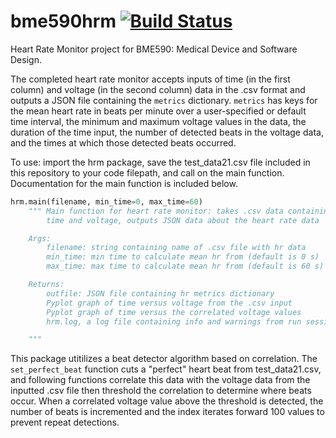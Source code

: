 # bme590hrm [![Build Status](https://travis-ci.org/sputney13/bme590hrm.svg?branch=master)](https://travis-ci.org/sputney13/bme590hrm)
Heart Rate Monitor project for BME590: Medical Device and Software Design.

The completed heart rate monitor accepts inputs of time (in the first column) and voltage (in the second column) data in the .csv format and outputs a JSON file containing the `metrics` dictionary. `metrics` has keys for the mean heart rate in beats per minute over a user-specified or default time interval, the minimum and maximum voltage values in the data, the duration of the time input, the number of detected beats in the voltage data, and the times at which those detected beats occurred.

To use: import the hrm package, save the test_data21.csv file included in this repository to your code filepath, and call on the main function. Documentation for the main function is included below.

```python
hrm.main(filename, min_time=0, max_time=60)
    """ Main function for heart rate monitor: takes .csv data containing
        time and voltage, outputs JSON data about the heart rate data

    Args:
        filename: string containing name of .csv file with hr data
        min_time: min time to calculate mean hr from (default is 0 s)
        max_time: max time to calculate mean hr from (default is 60 s)

    Returns:
        outfile: JSON file containing hr metrics dictionary
        Pyplot graph of time versus voltage from the .csv input
        Pyplot graph of time versus the correlated voltage values
        hrm.log, a log file containing info and warnings from run session

    """
```

This package utitilizes a beat detector algorithm based on correlation. The `set_perfect_beat` function cuts a "perfect" heart beat from test_data21.csv, and following functions correlate this data with the voltage data from the inputted .csv file then threshold the correlation to determine where beats occur. When a correlated voltage value above the threshold is detected, the number of beats is incremented and the index iterates forward 100 values to prevent repeat detections. 
